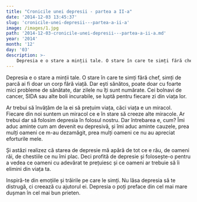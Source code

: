 ```yaml
---
title: "Cronicile unei depresii - partea a II-a"
date: '2014-12-03 13:45:37'
slug: 'cronicile-unei-depresii---partea-a-ii-a'
image: /images/1.jpg
path: '2014-12-03-cronicile-unei-depresii---partea-a-ii-a.md'
year: '2014'
month: '12'
day: '03'
description: >-
    Depresia e o stare a minții tale. O stare în care te simți fără chef, simți de parcă ai fi doar un corp fără viață. Dar ești sănătos, poate doar cu foarte mici probleme de sănătate, dar zilele nu îți 
---
```

<div class="kg-card-markdown"><p>Depresia e o stare a minții tale. O stare în care te simți fără chef, simți de parcă ai fi doar un corp fără viață. Dar ești sănătos, poate doar cu foarte mici probleme de sănătate, dar zilele nu îți sunt numărate. Cei bolnavi de cancer, SIDA sau alte boli incurabile, se luptă pentru fiecare zi din viața lor.</p>
<p>Ar trebui să învățăm de la ei să prețuim viața, căci viața e un miracol. Fiecare din noi suntem un miracol ce e în stare să creeze alte miracole. Ar trebui dar să folosim depresia în folosul nostru. Dar întrebarea e, cum? Îmi aduc aminte cum am devenit eu depresivă, și îmi aduc aminte cauzele, prea mulți oameni ce m-au dezamăgit, prea mulți oameni ce nu au apreciat eforturile mele.</p>
<p>Și astăzi realizez că starea de depresie mă apără de tot ce e rău, de oameni răi, de chestiile ce nu îmi plac. Deci profită de depresie și folosește-o pentru a vedea ce oameni cu adevărat te prețuiesc și ce oameni ar trebuie să îi elimini din viața ta.</p>
<p>Inspiră-te din emoțiile și trăirile pe care le simți. Nu lăsa depresia să te distrugă, ci creează cu ajutorul ei. Depresia o poți preface din cel mai mare dușman în cel mai bun prieten. <span style="color: #ffffff;">Cronicil</span></p>
<p> </p>
</div>
    